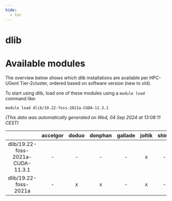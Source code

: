 ```yaml
---
hide:
  - toc
---
```


dlib
====

# Available modules


The overview below shows which dlib installations are available per HPC-UGent Tier-2cluster, ordered based on software version (new to old).

To start using dlib, load one of these modules using a `module load` command like:

```shell
module load dlib/19.22-foss-2021a-CUDA-11.3.1
```

*(This data was automatically generated on Wed, 04 Sep 2024 at 13:08:11 CEST)*  

| |accelgor|doduo|donphan|gallade|joltik|shinx|skitty|
| :---: | :---: | :---: | :---: | :---: | :---: | :---: | :---: |
|dlib/19.22-foss-2021a-CUDA-11.3.1|-|-|-|-|x|-|-|
|dlib/19.22-foss-2021a|-|x|x|-|x|-|x|
